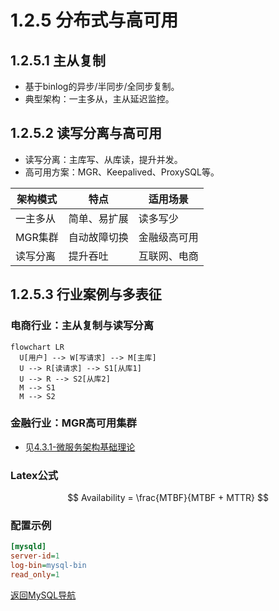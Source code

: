 # 1.2.5 分布式与高可用

## 1.2.5.1 主从复制
- 基于binlog的异步/半同步/全同步复制。
- 典型架构：一主多从，主从延迟监控。

## 1.2.5.2 读写分离与高可用
- 读写分离：主库写、从库读，提升并发。
- 高可用方案：MGR、Keepalived、ProxySQL等。

| 架构模式 | 特点 | 适用场景 |
|----------|------|----------|
| 一主多从 | 简单、易扩展 | 读多写少 |
| MGR集群 | 自动故障切换 | 金融级高可用 |
| 读写分离 | 提升吞吐 | 互联网、电商 |

## 1.2.5.3 行业案例与多表征

### 电商行业：主从复制与读写分离
```mermaid
flowchart LR
  U[用户] --> W[写请求] --> M[主库]
  U --> R[读请求] --> S1[从库1]
  U --> R --> S2[从库2]
  M --> S1
  M --> S2
```

### 金融行业：MGR高可用集群
- 见[4.3.1-微服务架构基础理论](../../4-软件架构与工程/4.3-微服务架构/4.3.1-微服务架构基础理论.md)

### Latex公式
$$
Availability = \frac{MTBF}{MTBF + MTTR}
$$

### 配置示例
```ini
[mysqld]
server-id=1
log-bin=mysql-bin
read_only=1
```

[返回MySQL导航](README.md) 